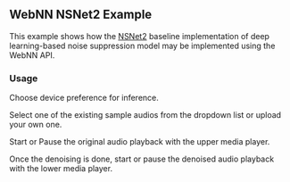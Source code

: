 ## WebNN NSNet2 Example

This example shows how the [NSNet2](https://github.com/microsoft/DNS-Challenge/tree/a052ad5a7714bcc6069b515666e837bf973099de/NSNet2-baseline) baseline implementation of deep learning-based noise suppression model may be implemented using the WebNN API.

### Usage

Choose device preference for inference.

Select one of the existing sample audios from the dropdown list or upload your own one.

Start or Pause the original audio playback with the upper media player.

Once the denoising is done, start or pause the denoised audio playback with the lower media player.
